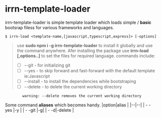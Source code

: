 # irrn-template-loader

irrn-template-loader is simple template loader which loads simple / **basic** bootsrap filess for various frameworks and languages.

    $ irrn-load <template-name,[javascript,typescript,express]> [-options]

> use **sudo npm i -g irrn-template-loader** to install it globally and use the command anywhere.
> Afer installing the package use **irrn-load [,options..]** to set the files for required language.
> commands include:
>
> - [ ] --git - for initializing git
> - [ ] --yes - to skip forward and fast-forward with the default template ie:Javascript
> - [ ] --install - to install the dependencies while bootstraping
> - [ ] --delete - to delete the current working directory

        	warning: --delete removes the current working directory

Some command **aliases** which becomes handy.
|option|alias |
|--|--|
| - -yes |-y |
| - -git |-g|
| - -d|-delete |
